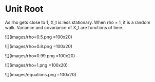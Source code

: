 # Unit Root

As rho gets close to 1, X_t is less stationary.
When rho = 1, it is a random walk. Variance and covariance of X_t are functions of time.

![](images/rho=0.5.png =100x20)

![](images/rho=0.8.png =100x20)

![](images/rho=0.99.png =100x20)

![](images/rho=1.png =100x20)

![](images/equations.png =100x20)
